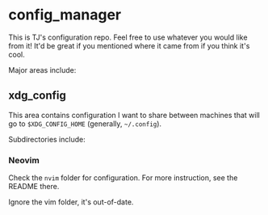 # config_manager

This is TJ's configuration repo. Feel free to use whatever you would like from it! It'd be great if you mentioned where it came from if you think it's cool.

Major areas include:

## xdg_config

This area contains configuration I want to share between machines that will go to `$XDG_CONFIG_HOME` (generally, `~/.config`).


Subdirectories include:

### Neovim

Check the `nvim` folder for configuration. For more instruction, see the README there.

Ignore the vim folder, it's out-of-date.
